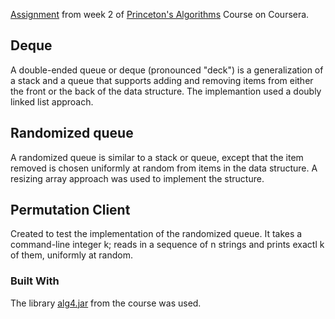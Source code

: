 [Assignment](http://coursera.cs.princeton.edu/algs4/assignments/queues.html) from week 2 of [Princeton's Algorithms](https://www.coursera.org/learn/algorithms-part1) Course on Coursera.
## Deque
A double-ended queue or deque (pronounced "deck") is a generalization of a stack and a queue that supports adding and removing items from either the front or the back of the data structure. The implemantion used a doubly linked list approach.

## Randomized queue
A randomized queue is similar to a stack or queue, except that the item removed is chosen uniformly at random from items in the data structure. A resizing array approach was used to implement the structure.

## Permutation Client
Created to test the implementation of the randomized queue. It takes a command-line integer k; reads in a sequence of n strings and prints exactl k of them, uniformly at random.

### Built With

The library [alg4.jar](http://algs4.cs.princeton.edu/code/algs4.jar) from the course was used.

